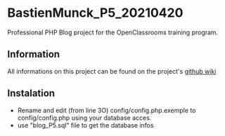 # BastienMunck_P5_20210420
Professional PHP Blog project for the OpenClassrooms training program.

## Information
All informations on this project can be found on the project's [github wiki](https://github.com/iBast/BastienMunck_P5_20210420/wiki)

## Instalation
* Rename and edit (from line 3O) config/config.php.exemple to config/config.php using your database acces. 
* use "blog_P5.sql" file to get the database infos